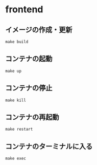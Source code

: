 # frontend

## イメージの作成・更新
```
make build
```

## コンテナの起動
```
make up
```

## コンテナの停止
```
make kill
```

## コンテナの再起動
```
make restart
```

## コンテナのターミナルに入る
```
make exec
```

